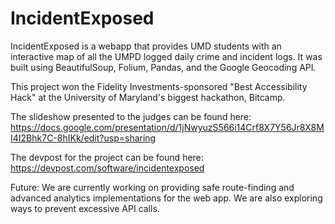 # IncidentExposed

IncidentExposed is a webapp that provides UMD students with an interactive map of all the UMPD logged daily crime and incident logs. It was built using BeautifulSoup, Folium, Pandas, and the Google Geocoding API.

This project won the Fidelity Investments-sponsored "Best Accessibility Hack" at the University of Maryland's biggest hackathon, Bitcamp. 

The slideshow presented to the judges can be found here: https://docs.google.com/presentation/d/1jNwyuzS566i14Crf8X7Y56Jr8X8MI4I2Bhk7C-8hIKk/edit?usp=sharing

The devpost for the project can be found here: https://devpost.com/software/incidentexposed

Future: We are currently working on providing safe route-finding and advanced analytics implementations for the web app. We are also exploring ways to prevent excessive API calls.
